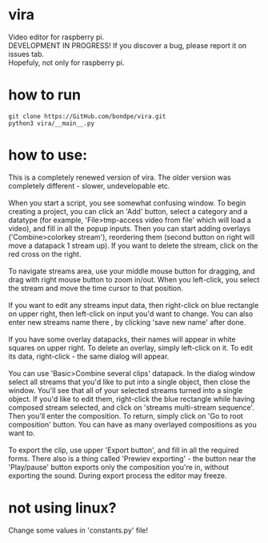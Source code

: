 # vira
Video editor for raspberry pi.<br />
DEVELOPMENT IN PROGRESS! If you discover a bug, please report it on issues tab.<br />
Hopefuly, not only for raspberry pi.
# how to run
```
git clone https://GitHub.com/bondpe/vira.git
python3 vira/__main__.py
```
# how to use:
This is a completely renewed version of vira. The older version was completely different - slower, undevelopable etc.
<br /><br />
When you start a script, you see somewhat confusing window. To begin creating a project, you can click an 'Add' button, select a category and a datatype (for example, 'File>tmp-access video from file' which will load a video), and fill in all the popup inputs. Then you can start adding overlays ('Combine>colorkey stream'), reordering them (second button on right will move a datapack 1 stream up). If you want to delete the stream, click on the red cross on the right.
<br /><br />
To navigate streams area, use your middle mouse button for dragging, and drag with right mouse button to zoom in/out. When you left-click, you select the stream and move the time cursor to that position.
<br /><br />
If you want to edit any streams input data, then right-click on blue rectangle on upper right, then left-click on input you'd want to change. You can also enter new streams name there , by clicking 'save new name' after done.
<br /><br />
If you have some overlay datapacks, their names will appear in white squares on upper right. To delete an overlay, simply left-click on it. To edit its data, right-click - the same dialog will appear.
<br /><br />
You can use 'Basic>Combine several clips' datapack. In the dialog window select all streams that you'd like to put into a single object, then close the window. You'll see that all of your selected streams turned into a single object. If you'd like to edit them, right-click the blue rectangle while having composed stream selected, and click on 'streams multi-stream sequence'. Then you'll enter the composition. To return, simply click on 'Go to root composition' button. You can have as many overlayed compositions as you want to.
<br /><br />
To export the clip, use upper 'Export button', and fill in all the required forms. There also is a thing called 'Prewiev exporting' - the button near the 'Play/pause' button exports only the composition you're in, without exporting the sound. During export process the editor may freeze.
# not using linux?
Change some values in 'constants.py' file!
